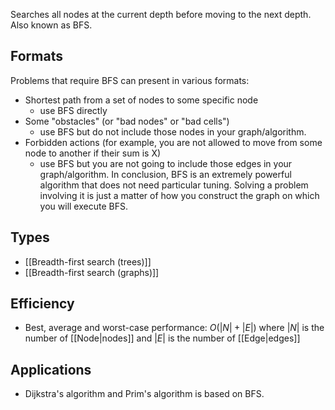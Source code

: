 Searches all nodes at the current depth before moving to the next depth. Also known as BFS.
## Formats
Problems that require BFS can present in various formats:
- Shortest path from a set of nodes to some specific node
	- use BFS directly
- Some "obstacles" (or "bad nodes" or "bad cells") 
	- use BFS but do not include those nodes in your graph/algorithm.
- Forbidden actions (for example, you are not allowed to move from some node to another if their sum is X) 
	- use BFS but you are not going to include those edges in your graph/algorithm.
In conclusion, BFS is an extremely powerful algorithm that does not need particular tuning. Solving a problem involving it is just a matter of how you construct the graph on which you will execute BFS.
## Types
- [[Breadth-first search (trees)]]
- [[Breadth-first search (graphs)]]
## Efficiency
- Best, average and worst-case performance: $O(|N|+|E|)$ where $|N|$ is the number of [[Node|nodes]] and $|E|$ is the number of [[Edge|edges]]
## Applications
- Dijkstra's algorithm and Prim's algorithm is based on BFS.